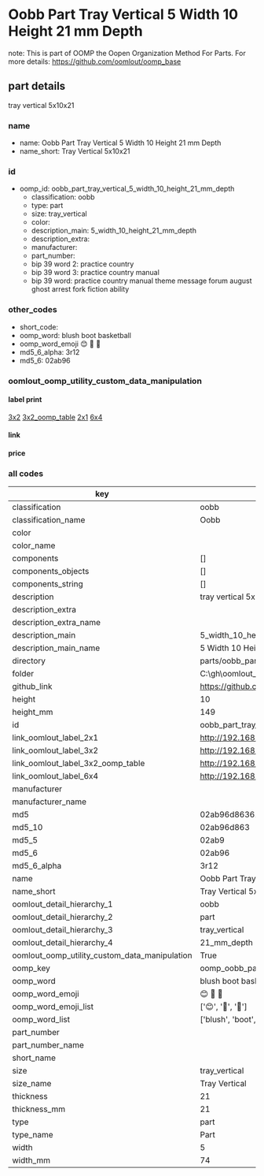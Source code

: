 # Oobb Part Tray Vertical 5 Width 10 Height 21 mm Depth  

note: This is part of OOMP the Oopen Organization Method For Parts. For more details: https://github.com/oomlout/oomp_base

##  part details
  



tray vertical 5x10x21



### name
* name: Oobb Part Tray Vertical 5 Width 10 Height 21 mm Depth
* name_short: Tray Vertical 5x10x21 
### id
* oomp_id: oobb_part_tray_vertical_5_width_10_height_21_mm_depth
  * classification: oobb
  * type: part
  * size: tray_vertical
  * color: 
  * description_main: 5_width_10_height_21_mm_depth
  * description_extra: 
  * manufacturer: 
  * part_number: 
  * bip 39 word 2: practice country
  * bip 39 word 3: practice country manual
  * bip 39 word: practice country manual theme message forum august ghost arrest fork fiction ability

### other_codes
* short_code: 
* oomp_word: blush boot basketball
* oomp_word_emoji :blush: :boot: :basketball:
* md5_6_alpha: 3r12
* md5_6: 02ab96






### oomlout_oomp_utility_custom_data_manipulation
#### label print
[3x2](http://192.168.1.245:1112/?label=oomp%203r12)
[3x2_oomp_table](http://192.168.1.108:1112/?label=oomp%203r12)
[2x1](http://192.168.1.242:1112/?label=oomp%203r12)
[6x4](http://192.168.1.55:1112/?label=oomp%203r12)    

#### link

                              

#### price







### all codes 
| key | value |  
| --- | --- |  
| classification | oobb |  
| classification_name | Oobb |  
| color |  |  
| color_name |  |  
| components | [] |  
| components_objects | [] |  
| components_string | [] |  
| description | tray vertical 5x10x21 |  
| description_extra |  |  
| description_extra_name |  |  
| description_main | 5_width_10_height_21_mm_depth |  
| description_main_name | 5 Width 10 Height 21 mm Depth |  
| directory | parts/oobb_part_tray_vertical_5_width_10_height_21_mm_depth |  
| folder | C:\gh\oomlout_oobb_version_4_generated_parts\parts\oobb_part_tray_vertical_5_width_10_height_21_mm_depth |  
| github_link | https://github.com/oomlout/oomlout_oomp_part_src/tree/main/parts/oobb_part_tray_vertical_5_width_10_height_21_mm_depth |  
| height | 10 |  
| height_mm | 149 |  
| id | oobb_part_tray_vertical_5_width_10_height_21_mm_depth |  
| link_oomlout_label_2x1 | http://192.168.1.242:1112/?label=oomp%203r12 |  
| link_oomlout_label_3x2 | http://192.168.1.245:1112/?label=oomp%203r12 |  
| link_oomlout_label_3x2_oomp_table | http://192.168.1.108:1112/?label=oomp%203r12 |  
| link_oomlout_label_6x4 | http://192.168.1.55:1112/?label=oomp%203r12 |  
| manufacturer |  |  
| manufacturer_name |  |  
| md5 | 02ab96d8636181e56ec5fe010ecc454b |  
| md5_10 | 02ab96d863 |  
| md5_5 | 02ab9 |  
| md5_6 | 02ab96 |  
| md5_6_alpha | 3r12 |  
| name | Oobb Part Tray Vertical 5 Width 10 Height 21 mm Depth |  
| name_short | Tray Vertical 5x10x21  |  
| oomlout_detail_hierarchy_1 | oobb |  
| oomlout_detail_hierarchy_2 | part |  
| oomlout_detail_hierarchy_3 | tray_vertical |  
| oomlout_detail_hierarchy_4 | 21_mm_depth |  
| oomlout_oomp_utility_custom_data_manipulation | True |  
| oomp_key | oomp_oobb_part_tray_vertical_5_width_10_height_21_mm_depth |  
| oomp_word | blush boot basketball |  
| oomp_word_emoji | :blush: :boot: :basketball: |  
| oomp_word_emoji_list | [':blush:', ':boot:', ':basketball:'] |  
| oomp_word_list | ['blush', 'boot', 'basketball'] |  
| part_number |  |  
| part_number_name |  |  
| short_name |  |  
| size | tray_vertical |  
| size_name | Tray Vertical |  
| thickness | 21 |  
| thickness_mm | 21 |  
| type | part |  
| type_name | Part |  
| width | 5 |  
| width_mm | 74 |  
